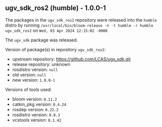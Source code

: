 ## ugv_sdk_ros2 (humble) - 1.0.0-1

The packages in the `ugv_sdk_ros2` repository were released into the `humble` distro by running `/usr/local/bin/bloom-release -n -t humble -r humble ugv_sdk_ros2` on `Wed, 03 Apr 2024 12:15:02 -0000`

The `ugv_sdk` package was released.

Version of package(s) in repository `ugv_sdk_ros2`:

- upstream repository: https://github.com/LCAS/ugv_sdk.git
- release repository: unknown
- rosdistro version: `null`
- old version: `null`
- new version: `1.0.0-1`

Versions of tools used:

- bloom version: `0.11.2`
- catkin_pkg version: `0.4.24`
- rosdep version: `0.22.2`
- rosdistro version: `0.8.3`
- vcstools version: `0.1.42`


